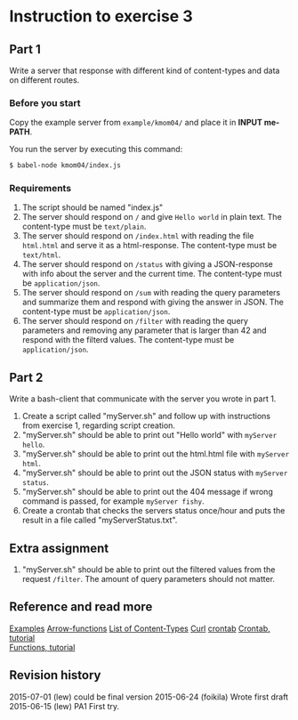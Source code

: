 Instruction to exercise 3
==============================

## Part 1
Write a server that response with different kind of content-types and data on different routes.

### Before you start
Copy the example server from `example/kmom04/` and place it in **INPUT me-PATH**.

You run the server by executing this command:
```bash
$ babel-node kmom04/index.js
```

### Requirements
1. The script should be named "index.js"
2. The server should respond on `/` and give `Hello world` in plain text. The content-type must be `text/plain`.
3. The server should respond on `/index.html` with reading the file `html.html` and serve it as a html-response. The content-type must be `text/html`.
4. The server should respond on `/status` with giving a JSON-response with info about the server and the current time. The content-type must be `application/json`.
5. The server should respond on `/sum` with reading the query parameters and summarize them and respond with giving the answer in JSON. The content-type must be `application/json`.
6. The server should respond on `/filter` with reading the query parameters and removing any parameter that is larger than 42 and respond with the filterd values. The content-type must be `application/json`.

## Part 2
Write a bash-client that communicate with the server you wrote in part 1.

1. Create a script called "myServer.sh" and follow up with instructions from exercise 1, regarding script creation.
2. "myServer.sh" should be able to print out "Hello world" with `myServer hello`.
3. "myServer.sh" should be able to print out the html.html file with `myServer html`.
4. "myServer.sh" should be able to print out the JSON status with `myServer status`.
5. "myServer.sh" should be able to print out the 404 message if wrong command is passed, for example `myServer fishy`.
6. Create a crontab that checks the servers status once/hour and puts the result in a file called "myServerStatus.txt".

## Extra assignment
1. "myServer.sh" should be able to print out the filtered values from the request `/filter`. The amount of query parameters should not matter.  

Reference and read more
------------------------------

[Examples](https://github.com/mosbth/linux/tree/master/example)
[Arrow-functions](https://github.com/mosbth/linux/blob/master/tutorial/nodejs/arrow-functions.md)
[List of Content-Types](https://en.wikipedia.org/wiki/Internet_media_type#List_of_common_media_types)
[Curl](https://github.com/mosbth/linux/blob/master/tutorial/bash/curl.md)
[crontab](http://www.computerhope.com/unix/ucrontab.htm)
[Crontab, tutorial](https://github.com/mosbth/linux/blob/master/tutorial/bash/crontab.md)  
[Functions, tutorial](https://github.com/mosbth/linux/blob/master/tutorial/bash/functions.md)

Revision history
------------------------------
2015-07-01 (lew) could be final version
2015-06-24 (foikila) Wrote first draft
2015-06-15 (lew) PA1 First try.
